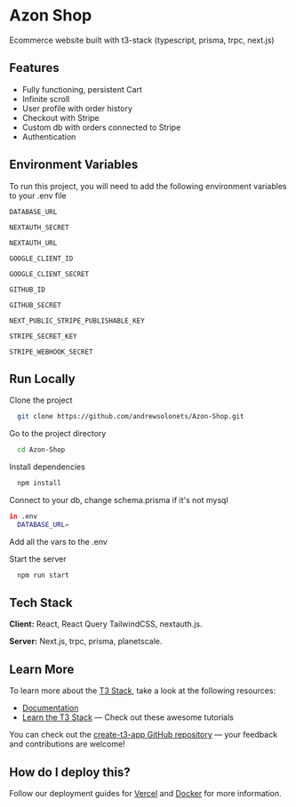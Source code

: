 
# Azon Shop

Ecommerce website built with t3-stack (typescript, prisma, trpc, next.js)


## Features

- Fully functioning, persistent Cart
- Infinite scroll 
- User profile with order history
- Checkout with Stripe
- Custom db with orders connected to Stripe
- Authentication


## Environment Variables

To run this project, you will need to add the following environment variables to your .env file

`DATABASE_URL`

`NEXTAUTH_SECRET`

`NEXTAUTH_URL`

`GOOGLE_CLIENT_ID`

`GOOGLE_CLIENT_SECRET`

`GITHUB_ID`

`GITHUB_SECRET`

`NEXT_PUBLIC_STRIPE_PUBLISHABLE_KEY`

`STRIPE_SECRET_KEY`

`STRIPE_WEBHOOK_SECRET`


## Run Locally

Clone the project

```bash
  git clone https://github.com/andrewsolonets/Azon-Shop.git
```

Go to the project directory

```bash
  cd Azon-Shop
```

Install dependencies

```bash
  npm install
```


Connect to your db, change schema.prisma if it's not mysql

```bash
in .env
  DATABASE_URL=
```

Add all the vars to the .env
    
    

Start the server

```bash
  npm run start
```


## Tech Stack

**Client:** React, React Query TailwindCSS, nextauth.js.

**Server:** Next.js, trpc, prisma, planetscale.

## Learn More

To learn more about the [T3 Stack](https://create.t3.gg/), take a look at the following resources:

- [Documentation](https://create.t3.gg/)
- [Learn the T3 Stack](https://create.t3.gg/en/faq#what-learning-resources-are-currently-available) — Check out these awesome tutorials

You can check out the [create-t3-app GitHub repository](https://github.com/t3-oss/create-t3-app) — your feedback and contributions are welcome!

## How do I deploy this?

Follow our deployment guides for [Vercel](https://create.t3.gg/en/deployment/vercel) and [Docker](https://create.t3.gg/en/deployment/docker) for more information.
